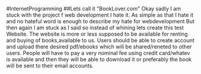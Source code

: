 #InternetProgramming
##Lets call it "BookLover.com"
Okay sadly I am stuck with the project f web development I hate it. As simple as that I hate it and no hateful word is enough to describe my hate for webdevelopment
But then again I am stuck as I said so instead of whining lets create this test Website.
The website is more or less supposed to be available for renting and buying of books,available to us.
Users should be able to create account and upload there desired pdf/ebooks which will be shared/reneted to other users. 
People will have to pay a very nominal fee using credit card/whatev is available and then they will be able to download it or preferably the book will be sent to their email accounts.
